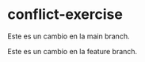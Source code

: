# conflict-exercise

Este es un cambio en la main branch.

Este es un cambio en la feature branch.

